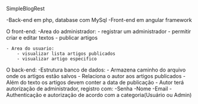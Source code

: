 SimpleBlogRest

-Back-end em php, database com MySql
-Front-end em angular framework

O front-end:
    -Area do administrador:
        - registrar um administrador
        - permitir criar e editar textos
        - publicar artigos

    - Area do usuario:
        - visualizar lista artigos publicados
        - visualizar artigo especifico 
O back-end:
    -Estrutura banco de dados:
        - Armazena caminho do arquivo onde os artigos estão salvos
        - Relaciona o autor aos artigos publicados
        - Além do texto os artigos devem conter a data de publicação
        - Autor terá autorização de administrador, registro com:
            -Senha
            -Nome
            -Email
    - Authenticação e autorização de acordo com a categoria(Usuário ou Admin) 
